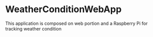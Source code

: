 # WeatherConditionWebApp
This application is composed on web portion and a  Raspberry Pi for tracking weather condition
